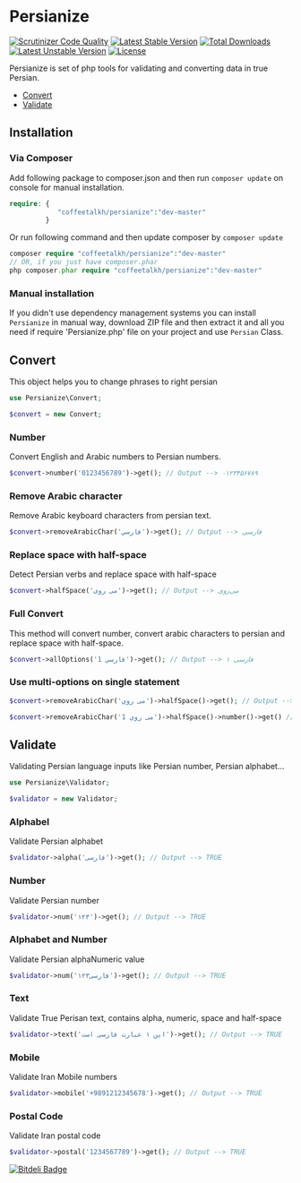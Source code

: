 # Persianize
[![Scrutinizer Code Quality](https://scrutinizer-ci.com/g/coffeetalkh/persianize/badges/quality-score.png?b=master)](https://scrutinizer-ci.com/g/coffeetalkh/persianize/?branch=master)
[![Latest Stable Version](https://poser.pugx.org/coffeetalkh/persianize/v/stable)](https://packagist.org/packages/coffeetalkh/persianize) [![Total Downloads](https://poser.pugx.org/coffeetalkh/persianize/downloads)](https://packagist.org/packages/coffeetalkh/persianize) [![Latest Unstable Version](https://poser.pugx.org/coffeetalkh/persianize/v/unstable)](https://packagist.org/packages/coffeetalkh/persianize) [![License](https://poser.pugx.org/coffeetalkh/persianize/license)](https://packagist.org/packages/coffeetalkh/persianize)

Persianize is set of php tools for validating and converting data in true Persian.

* [Convert](#convert)
* [Validate](#validate)

## Installation

### Via Composer
Add following package to composer.json and then run ```composer update``` on console for manual installation.

```php
require: {
			"coffeetalkh/persianize":"dev-master"
		 }
```

Or run following command and then update composer by ```composer update```

```php
composer require "coffeetalkh/persianize":"dev-master"
// OR, if you just have composer.phar
php composer.phar require "coffeetalkh/persianize":"dev-master"
```

### Manual installation
If you didn't use dependency management systems you can install ```Persianize``` in manual way, download ZIP file and then extract it and all you need if require 'Persianize.php' file on your project and use ```Persian``` Class.

## Convert
This object helps you to change phrases to right persian

```php
use Persianize\Convert;

$convert = new Convert;
```

### Number
Convert English and Arabic numbers to Persian numbers.

```php
$convert->number('0123456789')->get(); // Output --> ۰۱۲۳۴۵۶۷۸۹
```

### Remove Arabic character
Remove Arabic keyboard characters from persian text.

```php
$convert->removeArabicChar('فارسي')->get(); // Output --> فارسی
```

### Replace space with half-space
Detect Persian verbs and replace space with half-space
```php
$convert->halfSpace('می روی')->get(); // Output --> می‌روی
```

### Full Convert
This method will convert number, convert arabic characters to persian and replace space with half-space.

```php
$convert->allOptions('فارسي 1')->get(); // Output --> فارسی ۱
```

### Use multi-options on single statement

```php
$convert->removeArabicChar('می روي')->halfSpace()->get(); // Output --> می‌روی

$convert->removeArabicChar('می روي 1')->halfSpace()->number()->get() // Output --> می‌روی ۱
```

## Validate
Validating Persian language inputs like Persian number, Persian alphabet...

```php
use Persianize\Validator;

$validator = new Validator;
```

### Alphabel
Validate Persian alphabet

```php
$validator->alpha('فارسی')->get(); // Output --> TRUE
```

### Number
Validate Persian number

```php
$validator->num('۱۲۳')->get(); // Output --> TRUE
```

### Alphabet and Number
Validate Persian alphaNumeric value

```php
$validator->num('فارسی۱۲۳')->get(); // Output --> TRUE
```

### Text
Validate True Perisan text, contains alpha, numeric, space and half-space

```php
$validator->text('این ۱ عبارت فارسی است')->get(); // Output --> TRUE
```

### Mobile
Validate Iran Mobile numbers

```php
$validator->mobile('+9891212345678')->get(); // Output --> TRUE
```

### Postal Code
Validate Iran postal code

```php
$validator->postal('1234567789')->get(); // Output --> TRUE
```

[![Bitdeli Badge](https://d2weczhvl823v0.cloudfront.net/opencafe/datium/trend.png)](https://bitdeli.com/free "Bitdeli Badge")
